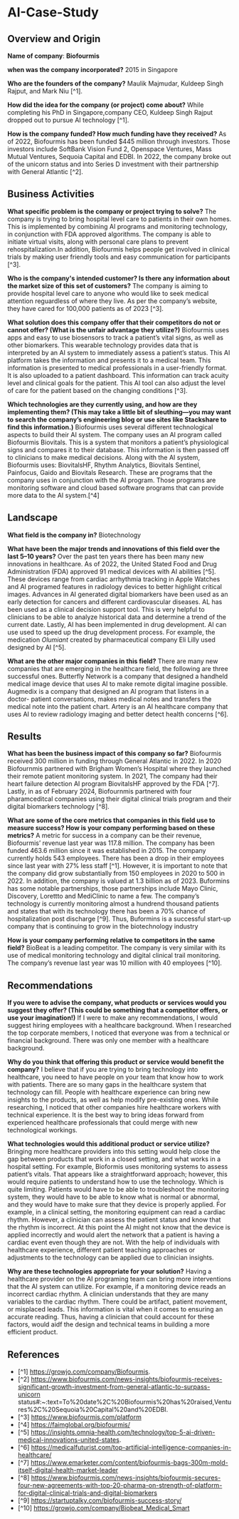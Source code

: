 # AI-Case-Study

## Overview and Origin

**Name of company**: **Biofourmis**

**when was the company incorporated?** 2015 in Singapore 

**Who are the founders of the company?** Maulik Majmudar, Kuldeep Singh Rajput, and Mark Niu [^1]. 

**How did the idea for the company (or project) come about?** While completing his PhD in Singapore,company CEO, Kuldeep Singh Rajput dropped out to pursue AI technology [^1].
  
**How is the company funded? How much funding have they received?** As of 2022, Biofourmis has been funded $445 million through investors. Those investors include SoftBank Vision Fund 2, Openspace Ventures, Mass Mutual Ventures, Sequoia Capital and EDBI. In 2022, the company broke out of the unicorn status and into Series D investment with their partnership with General Atlantic [^2]. 

## Business Activities

**What specific problem is the company or project trying to solve?** The company is trying to bring hospital level care to patients in their own homes. This is implemented by combining AI programs and monitoring technology, in conjunction with FDA approved algorithms. The company is able to initiate virtual visits, along with personal care plans to prevent rehospitalization.In addition, Biofourmis helps people get involved in clinical trials by making user friendly tools and easy communication for participants [^3]. 

**Who is the company's intended customer? Is there any information about the market size of this set of customers?** The company is aiming to provide hospital level care to anyone who would like to seek medical attention reguardless of where they live. As per the company’s website, they have cared for 100,000 patients as of 2023 [^3]. 

**What solution does this company offer that their competitors do not or cannot offer? (What is the unfair advantage they utilize?)** Biofourmis uses apps and easy to use biosensors to track a patient’s vital signs, as well as other biomarkers. This wearable technology provides data that is interpreted by an AI system to immediately assess a patient’s status. This AI platform takes the information and presents it to a medical team. This information is presented to medical professionals in a user-friendly format. It is also uploaded to a patient dashboard. This information can track acuity level and clinical goals for the patient. This AI tool can also adjust the level of care for the patient based on the changing conditions [^3]. 

**Which technologies are they currently using, and how are they implementing them? (This may take a little bit of sleuthing&mdash;you may want to search the company’s engineering blog or use sites like Stackshare to find this information.)** Biofourmis uses several different technological aspects to build their AI system. The company uses an AI program called Biofourmis Biovitals. This is a system that monitors a patient’s physiological signs and compares it to their database. This information is then passed off to clinicians to make medical decisions. Along with the AI system, Biofourmis uses: BiovitalsHF, Rhythm Analytics, Biovitals Sentinel, Painfocus, Gaido and Biovitals Research. These are programs that the company uses in conjunction with the AI program. Those programs are monitoring software and cloud based software programs that can provide more data to the AI system.[^4] 

## Landscape

**What field is the company in?** Biotechnology

**What have been the major trends and innovations of this field over the last 5&ndash;10 years?** Over the past ten years there has been many new innovations in healthcare. As of 2022, the United Stated Food and Drug Administration (FDA) approved 91 medical devices with AI abilities [^5]. These devices range from cardiac arrhythmia tracking in Apple Watches and AI programed features in radiology devices to better highlight critical images. 
Advances in AI generated digital biomarkers have been used as an early detection for cancers and different cardiovascular diseases. AL has been used as a clinical decision support tool. This is very helpful to clinicians to be able to analyze historical data and determine a trend of the current date. Lastly, AI has been implemented in drug development. AI can use used to speed up the drug development process. For example, the medication *Olumiant* created by pharmaceutical company Eli Lilly used designed by AI [^5].

**What are the other major companies in this field?** There are many new companies that are emerging in the healthcare field, the following are three successful ones. Butterfly Network is a company that designed a handheld medical image device that uses AI to make remote digital imagine possible.
Augmedix is a company that designed an AI program that listens in a doctor- patient conversations, makes medical notes and transfers the medical note into the patient chart. 
Artery is an AI healthcare company that uses AI to review radiology imaging and better detect health concerns [^6].


## Results

**What has been the business impact of this company so far?** Biofourmis received 300 million in funding through General Atlantic in 2022. In 2020 Biofournmis partnered with Brigham Women’s Hospital where they launched their remote patient monitoring system. In 2021, The company had their heart failure detection AI program BiovitalsHF approved by the FDA [^7]. Lastly, in as of February 2024, Biofournmis partnered with four pharamceditcal companies using their digital clinical trials program and their digital biomarkers technology [^8]. 

**What are some of the core metrics that companies in this field use to measure success? How is your company performing based on these metrics?** A metric for success in a company can be their revenue, Biofourmis’ revenue last year was 117.8 million. The company has been funded 463.6 million since it was established in 2015. The company currently holds 543 employees. There has been a drop in their employees since last year with 27% less staff [^1]. However, it is important to note that the company did grow substantially from 150 employees in 2020 to 500 in 2022. In addition, the company is valued at 1.3 billion as of 2023.
Buformins has some notable partnerships, those partnerships include Mayo Clinic, Discovery, Lorettto and MediClinic to name a few. The company’s technology is currently monitoring almost a hundrend thousand patients and states that with its technology there has been a 70% chance of hospitalization post discharge [^9]. Thus, Buformins is a successful start-up company that is continuing to grow in the biotechnology industry

**How is your company performing relative to competitors in the same field?** BioBeat is a leading competitor. The company is very similar with its use of medical monitoring technology and digital clinical trail monitoring. The company’s revenue last year was 10 million with 40 employees [^10].

## Recommendations

**If you were to advise the company, what products or services would you suggest they offer? (This could be something that a competitor offers, or use your imagination!)** If I were to make any recommendations, I would suggest hiring employees with a healthcare background. When I researched the top corporate members, I noticed that everyone was from a technical or financial background. There was only one member with a healthcare background.  

**Why do you think that offering this product or service would benefit the company?** I believe that if you are trying to bring technology into healthcare, you need to have people on your team that know how to work with patients. There are so many gaps in the healthcare system that technology can fill. People with healthcare experience can bring new insights to the products, as well as help modify pre-existing ones. While researching, I noticed that other companies hire healthcare workers with technical experience. It is the best way to bring ideas forward from experienced healthcare professionals that could merge with new technological workings. 

**What technologies would this additional product or service utilize?** Bringing more healthcare providers into this setting would help close the gap between products that work in a closed setting, and what works in a hospital setting. For example, Bioformis uses monitoring systems to assess patient’s vitals. That appears like a straightforward approach; however, this would require patients to understand how to use the technology. Which is quite limiting. Patients would have to be able to troubleshoot the monitoring system, they would have to be able to know what is normal or abnormal, and they would have to make sure that they device is properly applied. For example, in a clinical setting, the monitoring equipment can read a cardiac rhythm. However, a clinician can assess the patient status and know that the rhythm is incorrect. At this point the AI might not know that the device is applied incorrectly and would alert the network that a patient is having a cardiac event even though they are not. With the help of individuals with healthcare experience, different patient teaching approaches or adjustments to the technology can be applied due to clinician insights.

**Why are these technologies appropriate for your solution?** Having a healthcare provider on the AI programing team can bring more interventions that the AI system can utilize. For example, if a monitoring device reads an incorrect cardiac rhythm. A clinician understands that they are many variables to the cardiac rhythm. There could be artifact, patient movement, or misplaced leads.  This information is vital when it comes to ensuring an accurate reading. Thus, having a clinician that could account for these factors, would aidf the design and technical teams in building a more efficient product.  


## References
* [^1] https://growjo.com/company/Biofourmis.
* [^2] https://www.biofourmis.com/news-insights/biofourmis-receives-significant-growth-investment-from-general-atlantic-to-surpass-unicorn status#:~:text=To%20date%2C%20Biofourmis%20has%20raised,Ventures%2C%20Sequoia%20Capital%20and%20EDBI.
* [^3] https://www.biofourmis.com/platform
* [^4] https://faimglobal.org/biofourmis/
* [^5] https://insights.omnia-health.com/technology/top-5-ai-driven-medical-innovations-united-states.
* [^6] https://medicalfuturist.com/top-artificial-intelligence-companies-in-healthcare/
* [^7] https://www.emarketer.com/content/biofourmis-bags-300m-mold-itself-digital-health-market-leader
* [^8] https://www.biofourmis.com/news-insights/biofourmis-secures-four-new-agreements-with-top-20-pharma-on-strength-of-platform-for-digital-clinical-trials-and-digital-biomarkers
* [^9] https://startuptalky.com/biofourmis-success-story/
* [^10] https://growjo.com/company/Biobeat_Medical_Smart

